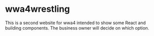 # wwa4wrestling
This is a second website for wwa4 intended to show some React and building components. The business owner will decide on which option.
